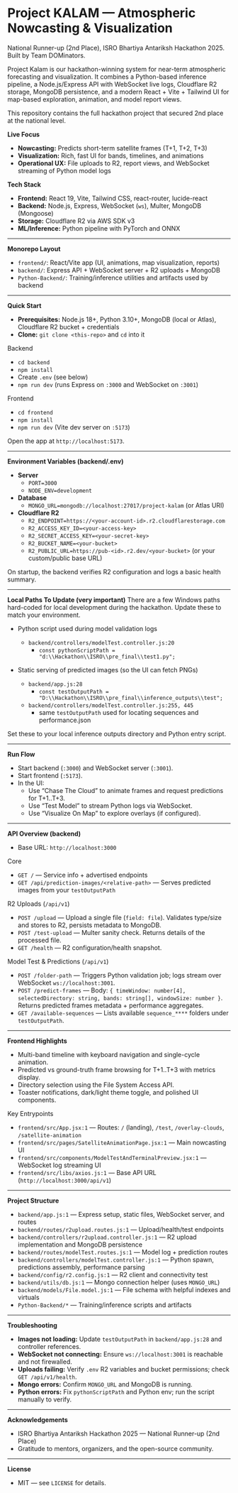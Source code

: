 # Project KALAM — Atmospheric Nowcasting & Visualization

National Runner-up (2nd Place), ISRO Bhartiya Antariksh Hackathon 2025. Built by Team DOMinators.

Project Kalam is our hackathon-winning system for near-term atmospheric forecasting and visualization. It combines a Python-based inference pipeline, a Node.js/Express API with WebSocket live logs, Cloudflare R2 storage, MongoDB persistence, and a modern React + Vite + Tailwind UI for map-based exploration, animation, and model report views.

This repository contains the full hackathon project that secured 2nd place at the national level.

**Live Focus**
- **Nowcasting:** Predicts short-term satellite frames (T+1, T+2, T+3)
- **Visualization:** Rich, fast UI for bands, timelines, and animations
- **Operational UX:** File uploads to R2, report views, and WebSocket streaming of Python model logs

**Tech Stack**
- **Frontend:** React 19, Vite, Tailwind CSS, react-router, lucide-react
- **Backend:** Node.js, Express, WebSocket (`ws`), Multer, MongoDB (Mongoose)
- **Storage:** Cloudflare R2 via AWS SDK v3
- **ML/Inference:** Python pipeline with PyTorch and ONNX

---

**Monorepo Layout**
- `frontend/`: React/Vite app (UI, animations, map visualization, reports)
- `backend/`: Express API + WebSocket server + R2 uploads + MongoDB
- `Python-Backend/`: Training/inference utilities and artifacts used by backend

---

**Quick Start**
- **Prerequisites:** Node.js 18+, Python 3.10+, MongoDB (local or Atlas), Cloudflare R2 bucket + credentials
- **Clone:** `git clone <this-repo>` and `cd` into it

Backend
- `cd backend`
- `npm install`
- Create `.env` (see below)
- `npm run dev` (runs Express on `:3000` and WebSocket on `:3001`)

Frontend
- `cd frontend`
- `npm install`
- `npm run dev` (Vite dev server on `:5173`)

Open the app at `http://localhost:5173`.

---

**Environment Variables (backend/.env)**
- **Server**
  - `PORT=3000`
  - `NODE_ENV=development`
- **Database**
  - `MONGO_URL=mongodb://localhost:27017/project-kalam` (or Atlas URI)
- **Cloudflare R2**
  - `R2_ENDPOINT=https://<your-account-id>.r2.cloudflarestorage.com`
  - `R2_ACCESS_KEY_ID=<your-access-key>`
  - `R2_SECRET_ACCESS_KEY=<your-secret-key>`
  - `R2_BUCKET_NAME=<your-bucket>`
  - `R2_PUBLIC_URL=https://pub-<id>.r2.dev/<your-bucket>` (or your custom/public base URL)

On startup, the backend verifies R2 configuration and logs a basic health summary.

---

**Local Paths To Update (very important)**
There are a few Windows paths hard-coded for local development during the hackathon. Update these to match your environment.

- Python script used during model validation logs
  - `backend/controllers/modelTest.controller.js:20`
    - `const pythonScriptPath = "d:\\Hackathon\\ISRO\\pre_final\\test1.py";`

- Static serving of predicted images (so the UI can fetch PNGs)
  - `backend/app.js:28`
    - `const testOutputPath = "D:\\Hackathon\\ISRO\\pre_final\\inference_outputs\\test";`
  - `backend/controllers/modelTest.controller.js:255, 445`
    - same `testOutputPath` used for locating sequences and performance.json

Set these to your local inference outputs directory and Python entry script.

---

**Run Flow**
- Start backend (`:3000`) and WebSocket server (`:3001`).
- Start frontend (`:5173`).
- In the UI:
  - Use “Chase The Cloud” to animate frames and request predictions for T+1..T+3.
  - Use “Test Model” to stream Python logs via WebSocket.
  - Use “Visualize On Map” to explore overlays (if configured).

---

**API Overview (backend)**
- Base URL: `http://localhost:3000`

Core
- `GET /` — Service info + advertised endpoints
- `GET /api/prediction-images/<relative-path>` — Serves predicted images from your `testOutputPath`

R2 Uploads (`/api/v1`)
- `POST /upload` — Upload a single file (`field: file`). Validates type/size and stores to R2, persists metadata to MongoDB.
- `POST /test-upload` — Multer sanity check. Returns details of the processed file.
- `GET /health` — R2 configuration/health snapshot.

Model Test & Predictions (`/api/v1`)
- `POST /folder-path` — Triggers Python validation job; logs stream over WebSocket `ws://localhost:3001`.
- `POST /predict-frames` — Body: `{ timeWindow: number[4], selectedDirectory: string, bands: string[], windowSize: number }`. Returns predicted frames metadata + performance aggregates.
- `GET /available-sequences` — Lists available `sequence_****` folders under `testOutputPath`.

---

**Frontend Highlights**
- Multi-band timeline with keyboard navigation and single-cycle animation.
- Predicted vs ground-truth frame browsing for T+1..T+3 with metrics display.
- Directory selection using the File System Access API.
- Toaster notifications, dark/light theme toggle, and polished UI components.

Key Entrypoints
- `frontend/src/App.jsx:1` — Routes: `/` (landing), `/test`, `/overlay-clouds`, `/satellite-animation`
- `frontend/src/pages/SatelliteAnimationPage.jsx:1` — Main nowcasting UI
- `frontend/src/components/ModelTestAndTerminalPreview.jsx:1` — WebSocket log streaming UI
- `frontend/src/libs/axios.js:1` — Base API URL (`http://localhost:3000/api/v1`)

---

**Project Structure**
- `backend/app.js:1` — Express setup, static files, WebSocket server, and routes
- `backend/routes/r2upload.routes.js:1` — Upload/health/test endpoints
- `backend/controllers/r2upload.controller.js:1` — R2 upload implementation and MongoDB persistence
- `backend/routes/modelTest.routes.js:1` — Model log + prediction routes
- `backend/controllers/modelTest.controller.js:1` — Python spawn, predictions assembly, performance parsing
- `backend/config/r2.config.js:1` — R2 client and connectivity test
- `backend/utils/db.js:1` — Mongo connection helper (uses `MONGO_URL`)
- `backend/models/File.model.js:1` — File schema with helpful indexes and virtuals
- `Python-Backend/*` — Training/inference scripts and artifacts

---

**Troubleshooting**
- **Images not loading:** Update `testOutputPath` in `backend/app.js:28` and controller references.
- **WebSocket not connecting:** Ensure `ws://localhost:3001` is reachable and not firewalled.
- **Uploads failing:** Verify `.env` R2 variables and bucket permissions; check `GET /api/v1/health`.
- **Mongo errors:** Confirm `MONGO_URL` and MongoDB is running.
- **Python errors:** Fix `pythonScriptPath` and Python env; run the script manually to verify.

---

**Acknowledgements**
- ISRO Bhartiya Antariksh Hackathon 2025 — National Runner-up (2nd Place)
- Gratitude to mentors, organizers, and the open-source community.

---

**License**
- MIT — see `LICENSE` for details.
